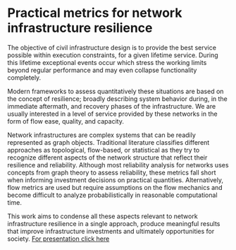# Practical metrics for network infrastructure resilience

The objective of civil infrastructure design is to provide the best service possible within execution constraints, for a given lifetime service. During this lifetime exceptional events occur which stress the working limits beyond regular performance and may even collapse functionality completely. 

Modern frameworks to assess quantitatively these situations are based on the concept of resilience; broadly describing system behavior during, in the immediate aftermath, and recovery phases of the infrastructure. We are usually interested in a level of service provided by these networks in the form of flow ease, quality, and capacity.

Network infrastructures are complex systems that can be readily represented as graph objects. Traditional literature classifies different approaches as topological, flow-based, or statistical as they try to recognize different aspects of the network structure that reflect their resilience and reliability. Although most reliability analysis for networks uses concepts from graph theory to assess reliability, these metrics fall short when informing investment decisions on practical quantities. Alternatively, flow metrics are used but require assumptions on the flow mechanics and become difficult to analyze probabilistically in reasonable computational time. 

This work aims to condense all these aspects relevant to network infrastructure resilience in a single approach, produce meaningful results that improve infrastructure investments and ultimately opportunities for society. [For presentation click here](https://github.com/JPchomp/resilience/blob/master/Presentation/JPB%20Presentation%2026062020.pdf)
